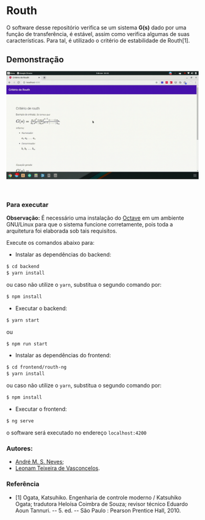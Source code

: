 # Routh

O software desse repositório verifica se um sistema **G(s)** dado por uma função de transferência, é estável, assim como verifica algumas de suas características. Para tal, é utilizado o critério de estabilidade de Routh[1].

## Demonstração

![Demonstração do funcionamento](demonstracao.gif)

<br>

### Para executar

**Observação:** É necessário uma instalação do [Octave](https://www.gnu.org/software/octave/) em um ambiente GNU/Linux para que o sistema funcione corretamente, pois toda a arquitetura foi elaborada sob tais requisitos.

Execute os comandos abaixo para:

* Instalar as dependências do backend:

```bash
$ cd backend
$ yarn install
```

ou caso não utilize o ```yarn```, substitua o segundo comando por:

```bash
$ npm install
```
* Executar o backend:

```bash
$ yarn start
```

ou

```bash
$ npm run start
```
* Instalar as dependências do frontend:

```bash
$ cd frontend/routh-ng
$ yarn install
```

ou caso não utilize o ```yarn```, substitua o segundo comando por:

```bash
$ npm install
```
* Executar o frontend:

```bash
$ ng serve
```

o software será executado no endereço ```localhost:4200```

### Autores:

* [André M. S. Neves](https://github.com/AndreNeves97);
* [Leonam Teixeira de Vasconcelos](https://github.com/leonamtv).

### Referência

* [1] Ogata, Katsuhiko. Engenharia de controle moderno / Katsuhiko Ogata; tradutora Heloísa Coimbra de Souza; revisor técnico Eduardo Aoun Tannuri. -- 5. ed. -- São Paulo : Pearson Prentice Hall, 2010.
